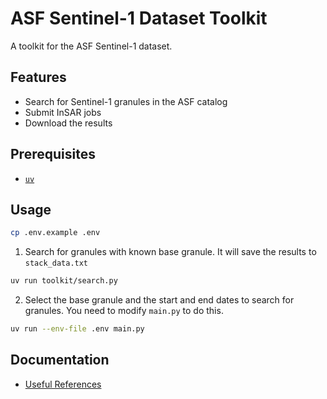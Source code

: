 # ASF Sentinel-1 Dataset Toolkit

A toolkit for the ASF Sentinel-1 dataset.

## Features

- Search for Sentinel-1 granules in the ASF catalog
- Submit InSAR jobs
- Download the results

## Prerequisites

- [`uv`](https://docs.astral.sh/uv/)

## Usage

```bash
cp .env.example .env
```

1. Search for granules with known base granule. It will save the results to `stack_data.txt`

```bash
uv run toolkit/search.py
```

2. Select the base granule and the start and end dates to search for granules. You need to modify `main.py` to do this.

```bash
uv run --env-file .env main.py
```

## Documentation

- [Useful References](docs/REFERENCE.md)
